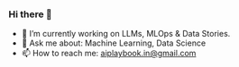 ### Hi there 👋

- 🔭 I’m currently working on LLMs, MLOps & Data Stories.
- 💬 Ask me about: Machine Learning, Data Science
- 📫 How to reach me: aiplaybook.in@gmail.com


<!--
**aiplaybookin/aiplaybookin** is a ✨ _special_ ✨ repository because its `README.md` (this file) appears on your GitHub profile.

Here are some ideas to get you started:
- 🤔 I’m looking for help with ...
- 🌱 I’m currently learning ...
- 👯 I’m looking to collaborate on ...
- 😄 Pronouns: ...
- ⚡ Fun fact: ...next time😁
-->
